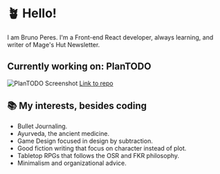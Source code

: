 # 🪴 Hello!
I am Bruno Peres. I'm a Front-end React developer, always learning, and writer of Mage's Hut Newsletter.
## Currently working on: PlanTODO
![PlanTODO Screenshot](https://user-images.githubusercontent.com/118130235/220802359-08edf2cd-847c-4c2d-b934-7a90ccd513d0.png)
[Link to repo](https://github.com/tldmbruno/plantodo)

## 📚 My interests, besides coding
- Bullet Journaling.
- Ayurveda, the ancient medicine.
- Game Design focused in design by subtraction.
- Good fiction writing that focus on character instead of plot.
- Tabletop RPGs that follows the OSR and FKR philosophy.
- Minimalism and organizational advice.
